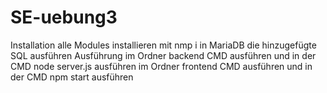 # SE-uebung3
Installation
  alle Modules installieren mit nmp i
  in MariaDB die hinzugefügte SQL ausführen
Ausführung
  im Ordner backend CMD ausführen und in der CMD node server.js ausführen
  im Ordner frontend CMD ausführen und in der CMD npm start ausführen
